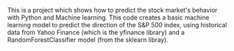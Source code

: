 This is a project which shows how to predict the stock market's behavior with Python and Machine learning. This code creates a basic machine learning model to predict the direction of the S&P 500 index, using historical data from Yahoo Finance (which is the yfinance library) and a RandomForestClassifier model (from the sklearn libray).
